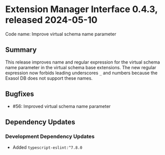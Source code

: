 # Extension Manager Interface 0.4.3, released 2024-05-10

Code name: Improve virtual schema name parameter

## Summary

This release improves name and regular expression for the virtual schema name parameter in the virtual schema base extensions. The new regular expression now forbids leading underscores `_` and numbers because the Exasol DB does not support these names.

## Bugfixes

* #56: Improved virtual schema name parameter

## Dependency Updates

### Development Dependency Updates

* Added `typescript-eslint:^7.8.0`
